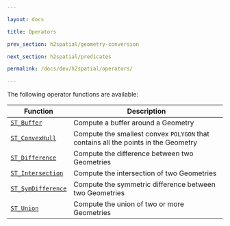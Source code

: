 ```yaml
---

layout: docs

title: Operators

prev_section: h2spatial/geometry-conversion

next_section: h2spatial/predicates

permalink: /docs/dev/h2spatial/operators/

---
```


The following operator functions are available:

| Function | Description |
| - | - |
| [`ST_Buffer`](../../ST_Buffer) | Compute a buffer around a Geometry |
| [`ST_ConvexHull`](../../ST_ConvexHull) | Compute the smallest convex `POLYGON` that contains all the points in the Geometry |
| [`ST_Difference`](../../ST_Difference) | Compute the difference between two Geometries |
| [`ST_Intersection`](../../ST_Intersection) | Compute the intersection of two Geometries |
| [`ST_SymDifference`](../../ST_SymDifference) | Compute the symmetric difference between two Geometries |
| [`ST_Union`](../../ST_Union) | Compute the union of two or more Geometries |
